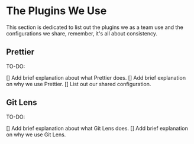 # The Plugins We Use

This section is dedicated to list out the plugins we as a team use and the configurations we share, remember, it's all about consistency.

## Prettier

TO-DO:

[] Add brief explanation about what Prettier does.
[] Add brief explanation on why we use Prettier.
[] List out our shared configuration.

## Git Lens

TO-DO:

[] Add brief explanation about what Git Lens does.
[] Add brief explanation on why we use Git Lens.
